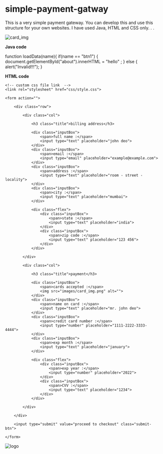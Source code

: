 # simple-payment-gatway

This is a very simple payment gateway. You can develop this and use this structure for your own websites. I have used Java, HTML and CSS only. 
.
.


![card_img](https://github.com/Kesh17/simple-payment-gatway/assets/105196447/c17daf9e-4c5e-47b0-a6ba-4968db0737b7)


**Java code**

function loadData(name){
	if(name == "btn1") {
		document.getElementById("about").innerHTML = "hello" ;
	}
	else {
		alert("Invalid!!!");
	}

**HTML code**

<!DOCTYPE html>
<html lang="en">
<head>
    <meta charset="UTF-8">
    <meta http-equiv="X-UA-Compatible" content="IE=edge">
    <meta name="viewport" content="width=device-width, initial-scale=1.0">
    
    <!-- custom css file link  -->
    <link rel="stylesheet" href="css/style.css">

</head>
<body>

<div class="container">

    <form action="">

        <div class="row">

            <div class="col">

                <h3 class="title">billing address</h3>

                <div class="inputBox">
                    <span>full name :</span>
                    <input type="text" placeholder="john deo">
                </div>
                <div class="inputBox">
                    <span>email :</span>
                    <input type="email" placeholder="example@example.com">
                </div>
                <div class="inputBox">
                    <span>address :</span>
                    <input type="text" placeholder="room - street - locality">
                </div>
                <div class="inputBox">
                    <span>city :</span>
                    <input type="text" placeholder="mumbai">
                </div>

                <div class="flex">
                    <div class="inputBox">
                        <span>state :</span>
                        <input type="text" placeholder="india">
                    </div>
                    <div class="inputBox">
                        <span>zip code :</span>
                        <input type="text" placeholder="123 456">
                    </div>
                </div>

            </div>

            <div class="col">

                <h3 class="title">payment</h3>

                <div class="inputBox">
                    <span>cards accepted :</span>
                    <img src="images/card_img.png" alt="">
                </div>
                <div class="inputBox">
                    <span>name on card :</span>
                    <input type="text" placeholder="mr. john deo">
                </div>
                <div class="inputBox">
                    <span>credit card number :</span>
                    <input type="number" placeholder="1111-2222-3333-4444">
                </div>
                <div class="inputBox">
                    <span>exp month :</span>
                    <input type="text" placeholder="january">
                </div>

                <div class="flex">
                    <div class="inputBox">
                        <span>exp year :</span>
                        <input type="number" placeholder="2022">
                    </div>
                    <div class="inputBox">
                        <span>CVV :</span>
                        <input type="text" placeholder="1234">
                    </div>
                </div>

            </div>
    
        </div>

        <input type="submit" value="proceed to checkout" class="submit-btn">

    </form>

</div>    
    
</body>
</html>

![logo](https://github.com/Kesh17/simple-payment-gatway/assets/105196447/ad9ae042-ec08-45d7-815b-5391ca4a71cc)



